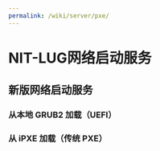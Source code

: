 ```yaml
---
permalink: /wiki/server/pxe/
---
```


# NIT-LUG网络启动服务



## 新版网络启动服务



### 从本地 GRUB2 加载（UEFI）



### 从 iPXE 加载（传统 PXE）


